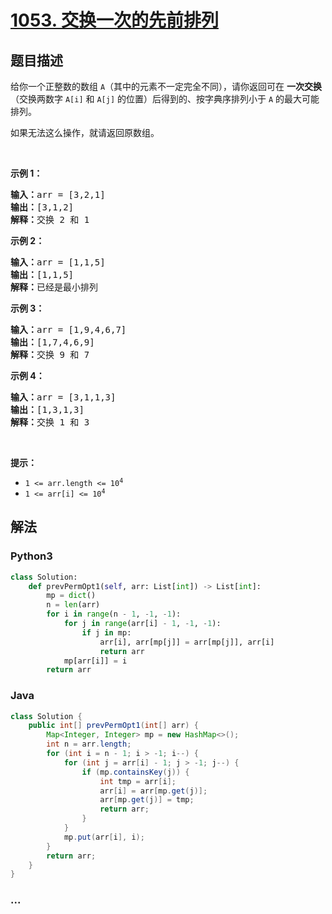 # [1053. 交换一次的先前排列](https://leetcode-cn.com/problems/previous-permutation-with-one-swap)



## 题目描述

<!-- 这里写题目描述 -->

<p>给你一个正整数的数组 <code>A</code>（其中的元素不一定完全不同），请你返回可在 <strong>一次交换</strong>（交换两数字 <code>A[i]</code> 和 <code>A[j]</code> 的位置）后得到的、按字典序排列小于 <code>A</code> 的最大可能排列。</p>

<p>如果无法这么操作，就请返回原数组。</p>

<p> </p>

<p><strong>示例 1：</strong></p>

<pre>
<strong>输入：</strong>arr = [3,2,1]
<strong>输出：</strong>[3,1,2]
<strong>解释：</strong>交换 2 和 1
</pre>

<p><strong>示例 2：</strong></p>

<pre>
<strong>输入：</strong>arr = [1,1,5]
<strong>输出：</strong>[1,1,5]
<strong>解释：</strong>已经是最小排列
</pre>

<p><strong>示例 3：</strong></p>

<pre>
<strong>输入：</strong>arr = [1,9,4,6,7]
<strong>输出：</strong>[1,7,4,6,9]
<strong>解释：</strong>交换 9 和 7
</pre>

<p><strong>示例 4：</strong></p>

<pre>
<strong>输入：</strong>arr = [3,1,1,3]
<strong>输出：</strong>[1,3,1,3]
<strong>解释：</strong>交换 1 和 3
</pre>

<p> </p>

<p><strong>提示：</strong></p>

<ul>
	<li><code>1 <= arr.length <= 10<sup>4</sup></code></li>
	<li><code>1 <= arr[i] <= 10<sup>4</sup></code></li>
</ul>


## 解法

<!-- 这里可写通用的实现逻辑 -->

<!-- tabs:start -->

### **Python3**

<!-- 这里可写当前语言的特殊实现逻辑 -->

```python
class Solution:
    def prevPermOpt1(self, arr: List[int]) -> List[int]:
        mp = dict()
        n = len(arr)
        for i in range(n - 1, -1, -1):
            for j in range(arr[i] - 1, -1, -1):
                if j in mp:
                    arr[i], arr[mp[j]] = arr[mp[j]], arr[i]
                    return arr
            mp[arr[i]] = i
        return arr
```

### **Java**

<!-- 这里可写当前语言的特殊实现逻辑 -->

```java
class Solution {
    public int[] prevPermOpt1(int[] arr) {
        Map<Integer, Integer> mp = new HashMap<>();
        int n = arr.length;
        for (int i = n - 1; i > -1; i--) {
            for (int j = arr[i] - 1; j > -1; j--) {
                if (mp.containsKey(j)) {
                    int tmp = arr[i];
                    arr[i] = arr[mp.get(j)];
                    arr[mp.get(j)] = tmp;
                    return arr;
                }
            }
            mp.put(arr[i], i);
        }
        return arr;
    }
}
```

### **...**

```

```

<!-- tabs:end -->
